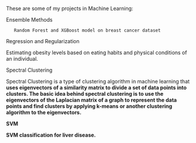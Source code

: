 These are some of my projects in Machine Learning:

   Ensemble Methods

       Random Forest and XGBoost model on breast cancer dataset


   

Regression and Regularization

   Estimating obesity levels based on eating habits and physical conditions of an individual.


   

Spectral Clustering

   Spectral Clustering is a type of clustering algorithm in machine learning that <b>uses eigenvectors of a similarity matrix to divide a set of data points into clusters.
    The basic idea behind spectral clustering is to use the eigenvectors of the Laplacian matrix of a graph to represent the data points and find clusters by applying k-means or      another clustering algorithm to the eigenvectors. 

    

SVM

   SVM classification for liver disease.

      
